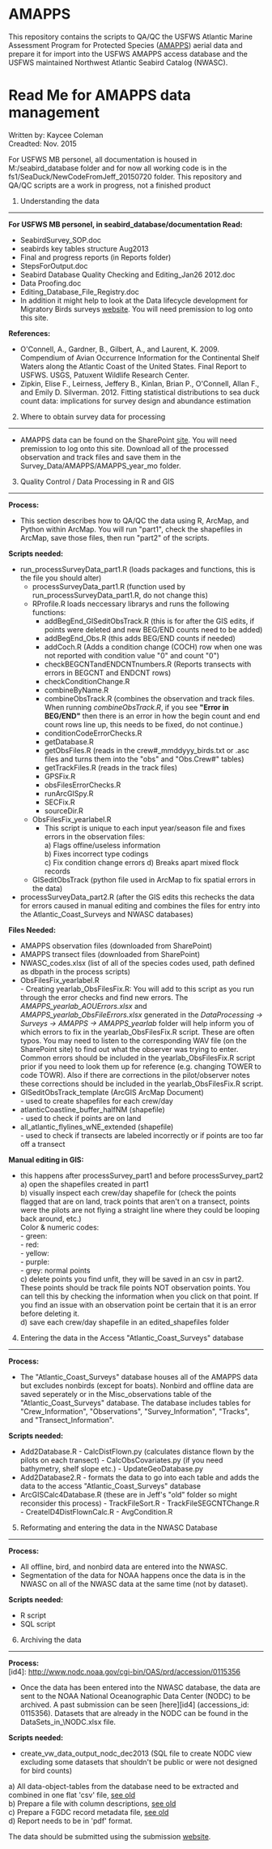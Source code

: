 # AMAPPS

[id]: http://www.nefsc.noaa.gov/psb/AMAPPS/  
This repository contains the scripts to QA/QC the USFWS Atlantic Marine Assessment Program for Protected Species ([AMAPPS][id]) aerial data and prepare it for import into the USFWS AMAPPS access database and the USFWS maintained Northwest Atlantic Seabird Catalog (NWASC). 

Read Me for AMAPPS data management
========================================================
Written by: Kaycee Coleman   
Creadted: Nov. 2015     

For USFWS MB personel, all documentation is housed in M:/seabird_database folder and for now all working code is in the fs1/SeaDuck/NewCodeFromJeff_20150720 folder. This repository and QA/QC scripts are a work in progress, not a finished product  

1) Understanding the data
--------------------------------------------------------
[id2]: https://my.usgs.gov/confluence/display/mbmdl/Data+lifecycle+development+for+Migratory+Bird+surveys+Home  
**For USFWS MB personel, in seabird_database/documentation Read:**
- SeabirdSurvey_SOP.doc
- seabirds key tables structure Aug2013
- Final and progress reports (in Reports folder)
- StepsForOutput.doc
- Seabird Database Quality Checking and Editing_Jan26 2012.doc
- Data Proofing.doc
- Editing\_Database\_File_Registry.doc
- In addition it might help to look at the Data lifecycle development for Migratory Birds surveys [website][id2]. You will need premission to log onto this site. 


**References:**    
- O'Connell, A., Gardner, B., Gilbert, A., and Laurent, K. 2009. Compendium of Avian Occurrence Information for the Continental Shelf Waters along the Atlantic Coast of the United States. Final Report to USFWS. USGS, Patuxent Wildlife Research Center.
- Zipkin, Elise F., Leirness, Jeffery B., Kinlan, Brian P., O'Connell, Allan F., and Emily D. Silverman. 2012. Fitting statistical distributions to sea duck count data: implications for survey design and abundance estimation


2) Where to obtain survey data for processing 
--------------------------------------------------------
[id3]: https://connect.doi.gov/fws/Portal/acjv/seabird/SitePages/Home.aspx
- AMAPPS data can be found on the SharePoint [site][id3]. You will need premission to log onto this site. Download all of the processed observation and track files and save them in the Survey_Data/AMAPPS/AMAPPS_year_mo folder.


3) Quality Control / Data Processing in R and GIS 
--------------------------------------------------------
**Process:**  
- This section describes how to QA/QC the data using R, ArcMap, and Python within ArcMap. You will run "part1", check the shapefiles in ArcMap, save those files, then run "part2" of the scripts. 

**Scripts needed:**  
- run_processSurveyData_part1.R (loads packages and functions, this is the file you should alter)
    - processSurveyData_part1.R (function used by run_processSurveyData_part1.R, do not change this)
    - RProfile.R loads neccessary librarys and runs the following functions: 
        - addBegEnd\_GISeditObsTrack.R (this is for after the GIS edits, if points were deleted and new BEG/END counts need to be added)
        - addBegEnd\_Obs.R (this adds BEG/END counts if needed)
        - addCoch.R (Adds a condition change (COCH) row when one was not reported with condition value "0" and count "0")
        - checkBEGCNTandENDCNTnumbers.R (Reports transects with errors in BEGCNT and ENDCNT rows)
        - checkConditionChange.R 
        - combineByName.R 
        - combineObsTrack.R (combines the observation and track files. When running *combineObsTrack.R*, if you see **"Error in BEG/END"** then there is an error in how the begin count and end count rows line up, this needs to be fixed, do not continue.)
        - conditionCodeErrorChecks.R 
        - getDatabase.R 
        - getObsFiles.R (reads in the crew#_mmddyyy_birds.txt or .asc files and turns them into the "obs" and "Obs.Crew#" tables)
        - getTrackFiles.R (reads in the track files)
        - GPSFix.R 
        - obsFilesErrorChecks.R 
        - runArcGISpy.R 
        - SECFix.R 
        - sourceDir.R 
    - ObsFilesFix\_yearlabel.R 
        - This script is unique to each input year/season file and fixes errors in the observation files:  
           a) Flags offine/useless information  
           b) Fixes incorrect type codings  
           c) Fix condition change errors
           d) Breaks apart mixed flock records
    - GISeditObsTrack (python file used in ArcMap to fix spatial errors in the data)
- processSurveyData_part2.R (after the GIS edits this rechecks the data for errors caused in manual editing and combines the files for entry into the Atlantic_Coast_Surveys and NWASC databases)
 

**Files Needed:**  
- AMAPPS observation files (downloaded from SharePoint)
- AMAPPS transect files (downloaded from SharePoint)
- NWASC_codes.xlsx (list of all of the species codes used, path defined as dbpath in the process scripts)
- ObsFilesFix\_yearlabel.R   
        - Creating yearlab\_ObsFilesFix.R: You will add to this script as you run through the error checks and find new errors. The *AMAPPS\_yearlab\_AOUErrors.xlsx* and *AMAPPS\_yearlab\_ObsFileErrors.xlsx* generated in the *DataProcessing -> Surveys -> AMAPPS -> AMAPPS\_yearlab* folder will help inform you of which errors to fix in the yearlab\_ObsFilesFix.R script. These are often typos. You may need to listen to the corresponding WAV file (on the SharePoint site) to find out what the observer was trying to enter. Common errors should be included in the yearlab\_ObsFilesFix.R script prior if you need to look them up for reference (e\.g\. changing TOWER to code TOWR).  Also if there are corrections in the pilot/observer notes these corrections should be included in the yearlab\_ObsFilesFix.R script.  
- GISeditObsTrack_template (ArcGIS ArcMap Document)  
        - used to create shapefiles for each crew/day
- atlanticCoastline_buffer_halfNM (shapefile)  
        - used to check if points are on land
- all_atlantic_flylines_wNE_extended (shapefile)   
        - used to check if transects are labeled incorrectly or if points are too far off a transect


**Manual editing in GIS:**
- this happens after processSurvey_part1 and before processSurvey_part2  
        a) open the shapefiles created in part1  
        b) visually inspect each crew/day shapefile for (check the points flagged that are on land, track points that aren't on a transect, points were the pilots are not flying a straight line where they could be looping back around, etc.)  
            Color & numeric codes:  
            - green:  
            - red:  
            - yellow:  
            - purple:  
            - grey: normal points  
        c) delete points you find unfit, they will be saved in an csv in part2. These points should be track file points NOT observation points. You can tell this by checking the information when you click on that point. If you find an issue with an observation point be certain that it is an error before deleting it.   
        d) save each crew/day shapefile in an edited_shapefiles folder  



4) Entering the data in the Access "Atlantic_Coast_Surveys" database 
--------------------------------------------------------
**Process:**  
- The "Atlantic_Coast_Surveys" database houses all of the AMAPPS data but excludes nonbirds (except for boats). Nonbird and offline data are saved seperately or in the Misc_observations table of the "Atlantic_Coast_Surveys" database. The database includes tables for  "Crew_Information", "Observations", "Survey_Information", "Tracks", and "Transect_Information". 

**Scripts needed:**  
- Add2Database.R
        - CalcDistFlown.py (calculates distance flown by the pilots on each transect)
        - CalcObsCovariates.py (if you need bathymetry, shelf slope etc.)
        - UpdateGeoDatabase.py 
- Add2Database2.R
        - formats the data to go into each table and adds the data to the access "Atlantic_Coast_Surveys" database  
- ArcGISCalc4Database.R (these are in Jeff's "old" folder so might reconsider this process)
        - TrackFileSort.R
        - TrackFileSEGCNTChange.R
        - CreateID4DistFlownCalc.R
        - AvgCondition.R
    

5) Reformating and entering the data in the NWASC Database 
--------------------------------------------------------
**Process:**  
- All offline, bird, and nonbird data are entered into the NWASC.   
- Segmentation of the data for NOAA happens once the data is in the NWASC on all of the NWASC data at the same time (not by dataset).

**Scripts needed:**  
- R script
- SQL script


6) Archiving the data 
--------------------------------------------------------
**Process:**  
[id4]: http://www.nodc.noaa.gov/cgi-bin/OAS/prd/accession/0115356
- Once the data has been entered into the NWASC database, the data are sent to the NOAA National Oceanographic Data Center (NODC) to be archived. A past submission can be seen [here][id4] (accessions_id: 0115356). Datasets that are already in the NODC can be found in the DataSets\_in_\NODC.xlsx file.

**Scripts needed:**
- create_vw_data_output_nodc_dec2013 (SQL file to create NODC view excluding some datasets that shouldn't be public or were not designed for bird counts)

[id5]:https://www.nodc.noaa.gov/s2n/
[id6]:http://www.nodc.noaa.gov/archive/arc0070/0115356/1.1/data/0-data/seabird_data_archive_NODC_30Dec2013.csv
[id7]:http://www.nodc.noaa.gov/archive/arc0070/0115356/1.1/data/0-data/seabird_data_structure_NODC_30Dec2013.csv
[id8]:http://www.nodc.noaa.gov/archive/arc0070/0115356/1.1/data/0-data/Atlantic%20Offshore%20Seabird%20Dataset%20Catalog_NODC%20Metadata_FGDC.xml

a) All data-object-tables from the database need to be extracted and combined in one flat 'csv' file, [see old][id6]  
b) Prepare a file with column descriptions, [see old][id7]  
c) Prepare a FGDC record metadata file, [see old][id8]  
d) Report needs to be in 'pdf' format.  
  
The data should be submitted using the submission [website][id5]. 


